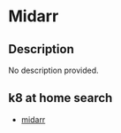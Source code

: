 # Midarr

## Description

No description provided.

## k8 at home search

- [midarr](https://nanne.dev/k8s-at-home-search/#/midarr)
